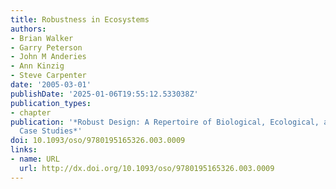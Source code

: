 ```yaml
---
title: Robustness in Ecosystems
authors:
- Brian Walker
- Garry Peterson
- John M Anderies
- Ann Kinzig
- Steve Carpenter
date: '2005-03-01'
publishDate: '2025-01-06T19:55:12.533038Z'
publication_types:
- chapter
publication: '*Robust Design: A Repertoire of Biological, Ecological, and Engineering
  Case Studies*'
doi: 10.1093/oso/9780195165326.003.0009
links:
- name: URL
  url: http://dx.doi.org/10.1093/oso/9780195165326.003.0009
---
```


